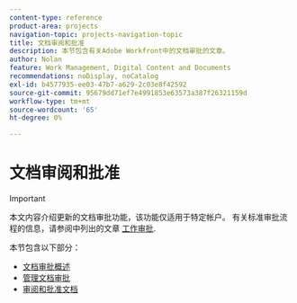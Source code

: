 ```yaml
---
content-type: reference
product-area: projects
navigation-topic: projects-navigation-topic
title: 文档审阅和批准
description: 本节包含有关Adobe Workfront中的文档审批的文章。
author: Nolan
feature: Work Management, Digital Content and Documents
recommendations: noDisplay, noCatalog
exl-id: b4577935-ee03-47b7-a629-2c03e8f42592
source-git-commit: 95679dd71ef7e4991853e63573a387f26321159d
workflow-type: tm+mt
source-wordcount: '65'
ht-degree: 0%

---
```


# 文档审阅和批准

>[!IMPORTANT]
>
>本文内容介绍更新的文档审批功能，该功能仅适用于特定帐户。 有关标准审批流程的信息，请参阅中列出的文章 [工作审批](/help/quicksilver/review-and-approve-work/manage-approvals/manage-approvals.md).

本节包含以下部分：

* [文档审批概述](/help/quicksilver/review-and-approve-work/document-reviews-and-approvals/document-approvals-overview.md)
* [管理文档审批](/help/quicksilver/review-and-approve-work/document-reviews-and-approvals/manage-document-approvals/manage-document-approvals.md)
* [审阅和批准文档](/help/quicksilver/review-and-approve-work/document-reviews-and-approvals/review-and-approve-documents/review-and-approve-documents.md)

